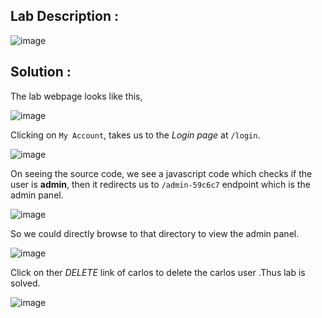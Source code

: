 ## Lab Description :

![image](https://github.com/sh3bu/Portswigger_labs/assets/67383098/0bf7bd0d-de32-4c77-b80c-e9d9ff8f55a9)


## Solution :

The lab webpage looks like this,

![image](https://github.com/sh3bu/Portswigger_labs/assets/67383098/b7a63b87-190f-4161-93d7-ebdcca9876cd)

Clicking on `My Account`, takes us to the *Login page* at `/login`.

![image](https://github.com/sh3bu/Portswigger_labs/assets/67383098/96bc2b66-d748-4703-8a2a-101a316363fa)

On seeing the source code, we see a javascript code which checks if the user is **admin**, then it redirects us to `/admin-59c6c7` endpoint which is the admin panel.

![image](https://github.com/sh3bu/Portswigger_labs/assets/67383098/cb626268-41b7-4241-ac59-0102a24389a6)

So we could directly browse to that directory to view the admin panel.

![image](https://github.com/sh3bu/Portswigger_labs/assets/67383098/a48c0b51-e444-4484-8583-dc638bb23b9d)

Click on ther  *DELETE* link of carlos to delete the carlos user .Thus lab is solved.

![image](https://github.com/sh3bu/Portswigger_labs/assets/67383098/5f95734c-302b-4739-83cf-19bf4a4a59eb)
